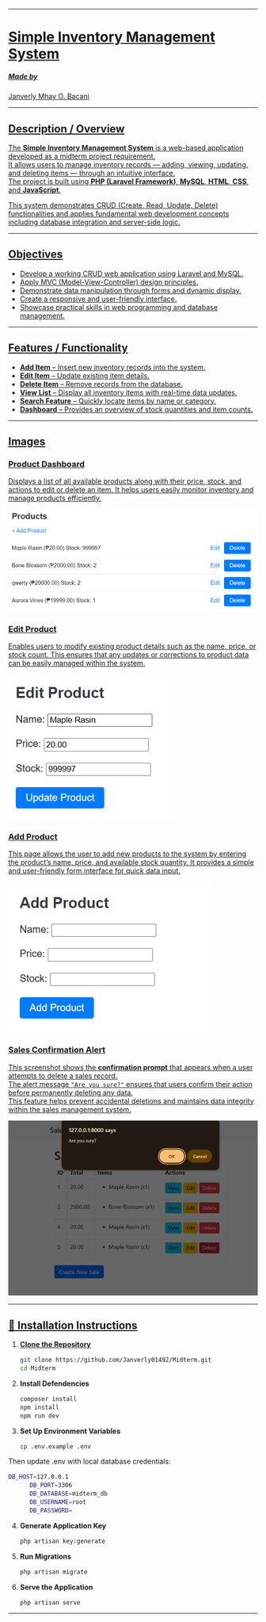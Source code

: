 <p align="center">
    <a href="https://github.com/Janverly01492/Midterm/actions">
    </a>
    <a href="https://github.com/Janverly01492/Midterm">
</p>

---

# **Simple Inventory Management System**
##### Made by
Janverly Mhay O. Bacani

---

## Description / Overview
The **Simple Inventory Management System** is a web-based application developed as a midterm project requirement.  
It allows users to manage inventory records — adding, viewing, updating, and deleting items — through an intuitive interface.  
The project is built using **PHP (Laravel Framework)**, **MySQL**, **HTML**, **CSS**, and **JavaScript**.

This system demonstrates CRUD (Create, Read, Update, Delete) functionalities and applies fundamental web development concepts including database integration and server-side logic.

---

## Objectives
- Develop a working CRUD web application using Laravel and MySQL.  
- Apply MVC (Model-View-Controller) design principles.  
- Demonstrate data manipulation through forms and dynamic display.  
- Create a responsive and user-friendly interface.  
- Showcase practical skills in web programming and database management.

---

## Features / Functionality
- **Add Item** – Insert new inventory records into the system.  
- **Edit Item** – Update existing item details.  
- **Delete Item** – Remove records from the database.  
- **View List** – Display all inventory items with real-time data updates.  
- **Search Feature** – Quickly locate items by name or category.  
- **Dashboard** – Provides an overview of stock quantities and item counts.  

---

## Images

### Product Dashboard

Displays a list of all available products along with their price, stock, and actions to edit or delete an item.
It helps users easily monitor inventory and manage products efficiently.

![Dashboard Screenshot](screenshots/dashboard(prod).png)

### Edit Product 

Enables users to modify existing product details such as the name, price, or stock count.
This ensures that any updates or corrections to product data can be easily managed within the system.

![Dashboard Screenshot](screenshots/edit_prod.png)

### Add Product 

This page allows the user to add new products to the system by entering the product’s name, price, and available stock quantity.
It provides a simple and user-friendly form interface for quick data input.

![Dashboard Screenshot](screenshots/add_prod.png)

###  Sales Confirmation Alert

This screenshot shows the **confirmation prompt** that appears when a user attempts to delete a sales record.  
The alert message `"Are you sure?"` ensures that users confirm their action before permanently deleting any data.  
This feature helps prevent accidental deletions and maintains data integrity within the sales management system.



![Dashboard Screenshot](screenshots/delete.png)


---
## 🧩 Installation Instructions

1. **Clone the Repository**
   ```bash
   git clone https://github.com/Janverly01492/Midterm.git
   cd Midterm
2. **Install Defendencies**
    ```bash
    composer install
    npm install
    npm run dev
3. **Set Up Environment Variables**
   ```bash
   cp .env.example .env

Then update .env with local database credentials:
 ```bash
 DB_HOST=127.0.0.1
       DB_PORT=3306
       DB_DATABASE=midterm_db
       DB_USERNAME=root
       DB_PASSWORD=
```
4. **Generate Application Key**
   ```bash
   php artisan key:generate
5. **Run Migrations**
   ```bash
   php artisan migrate
6. **Serve the Application**
   ```bash
   php artisan serve

---
